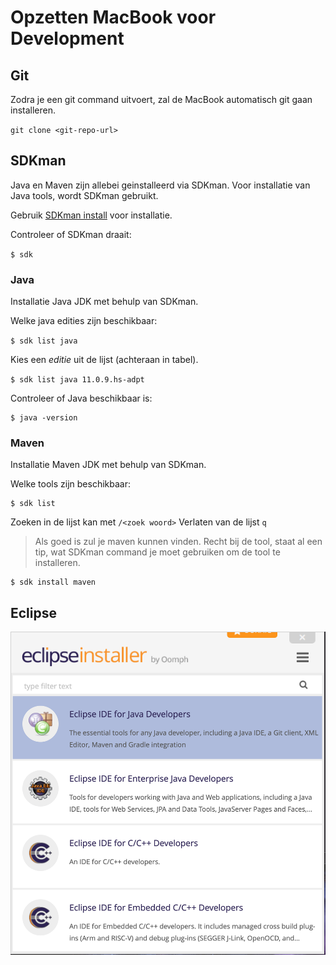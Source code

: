 # Opzetten MacBook voor Development


## Git

Zodra je een git command uitvoert, zal de MacBook automatisch git gaan installeren.

`git clone <git-repo-url>`


## SDKman

Java en Maven zijn allebei geinstalleerd via SDKman.
Voor installatie van Java tools, wordt SDKman  gebruikt.

Gebruik [SDKman install](https://sdkman.io/install) voor installatie.

Controleer of SDKman draait:

`$ sdk`

### Java

Installatie Java JDK met behulp van SDKman.

Welke java edities zijn beschikbaar:

`$ sdk list java`

Kies een *editie* uit de lijst (achteraan in tabel).

`$ sdk list java 11.0.9.hs-adpt`

Controleer of Java beschikbaar is:

    $ java -version


### Maven

Installatie Maven JDK met behulp van SDKman.

Welke tools zijn beschikbaar:

    $ sdk list

Zoeken in de lijst kan met `/<zoek woord>`
Verlaten van de lijst `q`

> Als goed is zul je maven kunnen vinden. Recht bij de tool, staat al een tip, wat SDKman command je moet gebruiken om de tool te installeren.

    $ sdk install maven


## Eclipse

![Eclipse Installer](images/eclipse-installer-java-ide.png)

